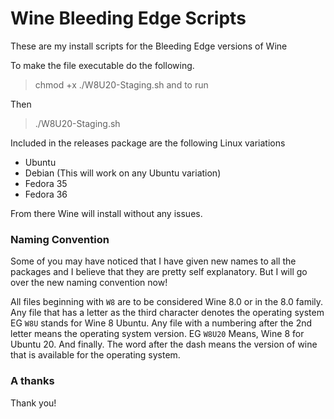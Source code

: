 # Wine Bleeding Edge Scripts
These are my install scripts for the Bleeding Edge versions of Wine 

To make the file executable do the following. 
> chmod +x ./W8U20-Staging.sh and to run 

Then
> ./W8U20-Staging.sh


Included in the releases package are the following Linux variations

+ Ubuntu 
+ Debian (This will work on any Ubuntu variation)
+ Fedora 35
+ Fedora 36


From there Wine will install without any issues.

### Naming Convention

Some of you may have noticed that I have given new names to all the packages and I believe that they are pretty self explanatory. But I will go over the new naming convention now!

All files beginning with ```W8``` are to be considered Wine 8.0 or in the 8.0 family.
Any file that has a letter as the third character denotes the operating system EG ```W8U``` stands for Wine 8 Ubuntu.
Any file with a numbering after the 2nd letter means the operating system version. EG ```W8U20``` Means, Wine 8 for Ubuntu 20.
And finally. The word after the dash means the version of wine that is available for the operating system.


### A thanks

Thank you!

